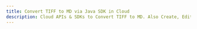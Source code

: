 ---title: Convert TIFF to MD via Java SDK in Clouddescription: Cloud APIs & SDKs to Convert TIFF to MD. Also Create, Edit & Render Microsoft Word & OpenOffice documents in the Cloud.---